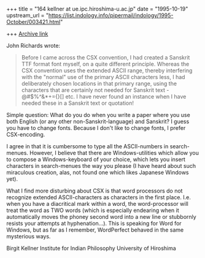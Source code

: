 +++
title = "164 kellner at ue.ipc.hiroshima-u.ac.jp"
date = "1995-10-19"
upstream_url = "https://list.indology.info/pipermail/indology/1995-October/003421.html"

+++
[Archive link](https://list.indology.info/pipermail/indology/1995-October/003421.html)

John Richards wrote: 
>Before I came across the CSX convention, I had created a Sanskrit TTF
>format font myself, on a quite different principle. Whereas the CSX
>convention uses the extended ASCII range, thereby interfering with the
>"normal" use of the primary ASCII characters less, I had deliberately
>chosen locations in that primary range, using the characters that are
>certainly not needed for Sanskrit text - @#$%^&*+={}[] etc. I have never
>found an instance when I have needed these in a Sanskrit text or
>quotation!

Simple question: What do you do when you write a paper where you use both
English (or any other non-Sanskrit-language) and Sanskrit? I guess you have
to change fonts. Because I don't like to change fonts, I prefer CSX-encoding. 

I agree in that it is cumbersome to type all the ASCII-numbers in
search-menues. However, I believe that there are Windows-utilities which
allow you to compose a Windows-keyboard of your choice, which lets you
insert characters in search-menues the way you please (I have heard about
such miraculous creation, alas, not found one which likes Japanese Windows
yet). 

What I find more disturbing about CSX is that word processors do not
recognize extended ASCII-characters as characters in the first place. I.e.
when you have a diacritical mark within a word, the word-processor will
treat the word as TWO words (which is especially endearing when it
automatically moves the phoney second word into a new line or stubbornly
resists your attempts at hyphenation...). This is speaking for Word for
Windows, but as far as I remember, WordPerfect behaved in the same
mysterious ways. 

Birgit Kellner
Institute for Indian Philosophy
University of Hiroshima






